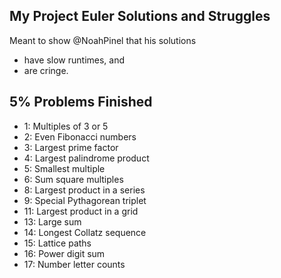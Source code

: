 ## My Project Euler Solutions and Struggles
Meant to show @NoahPinel that his solutions
- have slow runtimes, and
- are cringe.

## 5% Problems Finished
- 1: Multiples of 3 or 5
- 2: Even Fibonacci numbers
- 3: Largest prime factor
- 4: Largest palindrome product
- 5: Smallest multiple
- 6: Sum square multiples
- 8: Largest product in a series
- 9: Special Pythagorean triplet
- 11: Largest product in a grid
- 13: Large sum
- 14: Longest Collatz sequence
- 15: Lattice paths
- 16: Power digit sum
- 17: Number letter counts
